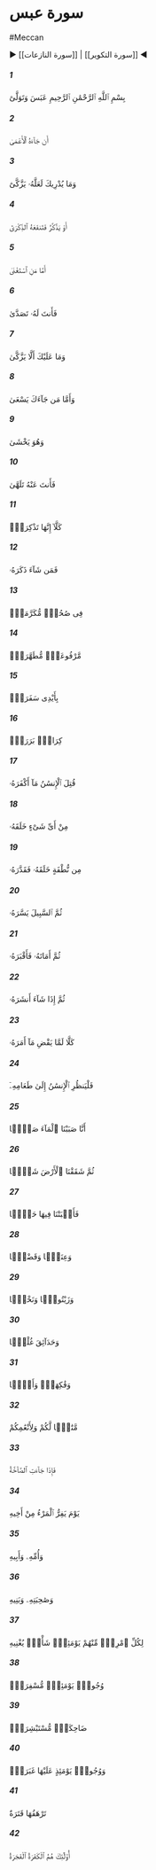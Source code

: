 # سورة عبس
#Meccan
▶ [[سورة النازعات]] | [[سورة التكوير]] ◀
##### 1
<span class="ayah hovertext" data-hover="(The Prophet) frowned and turned away,">بِسْمِ ٱللَّهِ ٱلرَّحْمَٰنِ ٱلرَّحِيمِ عَبَسَ وَتَوَلَّىٰٓ</span>
##### 2
<span class="ayah hovertext" data-hover="Because there came to him the blind man (interrupting).">أَن جَآءَهُ ٱلْأَعْمَىٰ</span>
##### 3
<span class="ayah hovertext" data-hover="But what could tell thee but that perchance he might grow (in spiritual understanding)?-">وَمَا يُدْرِيكَ لَعَلَّهُۥ يَزَّكَّىٰٓ</span>
##### 4
<span class="ayah hovertext" data-hover="Or that he might receive admonition, and the teaching might profit him?">أَوْ يَذَّكَّرُ فَتَنفَعَهُ ٱلذِّكْرَىٰٓ</span>
##### 5
<span class="ayah hovertext" data-hover="As to one who regards Himself as self-sufficient,">أَمَّا مَنِ ٱسْتَغْنَىٰ</span>
##### 6
<span class="ayah hovertext" data-hover="To him dost thou attend;">فَأَنتَ لَهُۥ تَصَدَّىٰ</span>
##### 7
<span class="ayah hovertext" data-hover="Though it is no blame to thee if he grow not (in spiritual understanding).">وَمَا عَلَيْكَ أَلَّا يَزَّكَّىٰ</span>
##### 8
<span class="ayah hovertext" data-hover="But as to him who came to thee striving earnestly,">وَأَمَّا مَن جَآءَكَ يَسْعَىٰ</span>
##### 9
<span class="ayah hovertext" data-hover="And with fear (in his heart),">وَهُوَ يَخْشَىٰ</span>
##### 10
<span class="ayah hovertext" data-hover="Of him wast thou unmindful.">فَأَنتَ عَنْهُ تَلَهَّىٰ</span>
##### 11
<span class="ayah hovertext" data-hover="By no means (should it be so)! For it is indeed a Message of instruction:">كَلَّآ إِنَّهَا تَذْكِرَةٌۭ</span>
##### 12
<span class="ayah hovertext" data-hover="Therefore let whoso will, keep it in remembrance.">فَمَن شَآءَ ذَكَرَهُۥ</span>
##### 13
<span class="ayah hovertext" data-hover="(It is) in Books held (greatly) in honour,">فِى صُحُفٍۢ مُّكَرَّمَةٍۢ</span>
##### 14
<span class="ayah hovertext" data-hover="Exalted (in dignity), kept pure and holy,">مَّرْفُوعَةٍۢ مُّطَهَّرَةٍۭ</span>
##### 15
<span class="ayah hovertext" data-hover="(Written) by the hands of scribes-">بِأَيْدِى سَفَرَةٍۢ</span>
##### 16
<span class="ayah hovertext" data-hover="Honourable and Pious and Just.">كِرَامٍۭ بَرَرَةٍۢ</span>
##### 17
<span class="ayah hovertext" data-hover="Woe to man! What hath made him reject Allah;">قُتِلَ ٱلْإِنسَٰنُ مَآ أَكْفَرَهُۥ</span>
##### 18
<span class="ayah hovertext" data-hover="From what stuff hath He created him?">مِنْ أَىِّ شَىْءٍ خَلَقَهُۥ</span>
##### 19
<span class="ayah hovertext" data-hover="From a sperm-drop: He hath created him, and then mouldeth him in due proportions;">مِن نُّطْفَةٍ خَلَقَهُۥ فَقَدَّرَهُۥ</span>
##### 20
<span class="ayah hovertext" data-hover="Then doth He make His path smooth for him;">ثُمَّ ٱلسَّبِيلَ يَسَّرَهُۥ</span>
##### 21
<span class="ayah hovertext" data-hover="Then He causeth him to die, and putteth him in his grave;">ثُمَّ أَمَاتَهُۥ فَأَقْبَرَهُۥ</span>
##### 22
<span class="ayah hovertext" data-hover="Then, when it is His Will, He will raise him up (again).">ثُمَّ إِذَا شَآءَ أَنشَرَهُۥ</span>
##### 23
<span class="ayah hovertext" data-hover="By no means hath he fulfilled what Allah hath commanded him.">كَلَّا لَمَّا يَقْضِ مَآ أَمَرَهُۥ</span>
##### 24
<span class="ayah hovertext" data-hover="Then let man look at his food, (and how We provide it):">فَلْيَنظُرِ ٱلْإِنسَٰنُ إِلَىٰ طَعَامِهِۦٓ</span>
##### 25
<span class="ayah hovertext" data-hover="For that We pour forth water in abundance,">أَنَّا صَبَبْنَا ٱلْمَآءَ صَبًّۭا</span>
##### 26
<span class="ayah hovertext" data-hover="And We split the earth in fragments,">ثُمَّ شَقَقْنَا ٱلْأَرْضَ شَقًّۭا</span>
##### 27
<span class="ayah hovertext" data-hover="And produce therein corn,">فَأَنۢبَتْنَا فِيهَا حَبًّۭا</span>
##### 28
<span class="ayah hovertext" data-hover="And Grapes and nutritious plants,">وَعِنَبًۭا وَقَضْبًۭا</span>
##### 29
<span class="ayah hovertext" data-hover="And Olives and Dates,">وَزَيْتُونًۭا وَنَخْلًۭا</span>
##### 30
<span class="ayah hovertext" data-hover="And enclosed Gardens, dense with lofty trees,">وَحَدَآئِقَ غُلْبًۭا</span>
##### 31
<span class="ayah hovertext" data-hover="And fruits and fodder,-">وَفَٰكِهَةًۭ وَأَبًّۭا</span>
##### 32
<span class="ayah hovertext" data-hover="For use and convenience to you and your cattle.">مَّتَٰعًۭا لَّكُمْ وَلِأَنْعَٰمِكُمْ</span>
##### 33
<span class="ayah hovertext" data-hover="At length, when there comes the Deafening Noise,-">فَإِذَا جَآءَتِ ٱلصَّآخَّةُ</span>
##### 34
<span class="ayah hovertext" data-hover="That Day shall a man flee from his own brother,">يَوْمَ يَفِرُّ ٱلْمَرْءُ مِنْ أَخِيهِ</span>
##### 35
<span class="ayah hovertext" data-hover="And from his mother and his father,">وَأُمِّهِۦ وَأَبِيهِ</span>
##### 36
<span class="ayah hovertext" data-hover="And from his wife and his children.">وَصَٰحِبَتِهِۦ وَبَنِيهِ</span>
##### 37
<span class="ayah hovertext" data-hover="Each one of them, that Day, will have enough concern (of his own) to make him indifferent to the others.">لِكُلِّ ٱمْرِئٍۢ مِّنْهُمْ يَوْمَئِذٍۢ شَأْنٌۭ يُغْنِيهِ</span>
##### 38
<span class="ayah hovertext" data-hover="Some faces that Day will be beaming,">وُجُوهٌۭ يَوْمَئِذٍۢ مُّسْفِرَةٌۭ</span>
##### 39
<span class="ayah hovertext" data-hover="Laughing, rejoicing.">ضَاحِكَةٌۭ مُّسْتَبْشِرَةٌۭ</span>
##### 40
<span class="ayah hovertext" data-hover="And other faces that Day will be dust-stained,">وَوُجُوهٌۭ يَوْمَئِذٍ عَلَيْهَا غَبَرَةٌۭ</span>
##### 41
<span class="ayah hovertext" data-hover="Blackness will cover them:">تَرْهَقُهَا قَتَرَةٌ</span>
##### 42
<span class="ayah hovertext" data-hover="Such will be the Rejecters of Allah, the doers of iniquity.">أُو۟لَٰٓئِكَ هُمُ ٱلْكَفَرَةُ ٱلْفَجَرَةُ</span>
